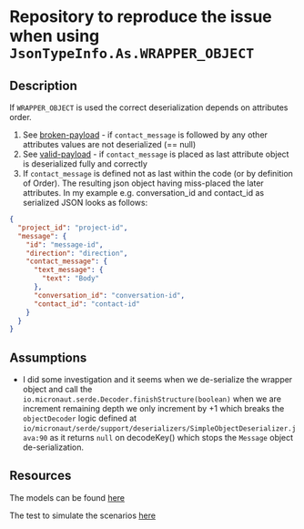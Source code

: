 # Repository to reproduce the issue when using `JsonTypeInfo.As.WRAPPER_OBJECT`

## Description

If `WRAPPER_OBJECT` is used the correct deserialization depends on attributes order.
1) See [broken-payload](src/test/resources/broken-payload-text.json) - if `contact_message` is followed by any other attributes values are not deserialized (== null)
2) See [valid-payload](src/test/resources/payload-text-diff-order.json) - if `contact_message` is placed as last attribute object is deserialized fully and correctly
3) If `contact_message` is defined not as last within the code (or by definition of Order). The resulting json object having miss-placed the later attributes. In my example e.g. conversation_id and contact_id as serialized JSON looks as follows:
```json
{
  "project_id": "project-id",
  "message": {
    "id": "message-id",
    "direction": "direction",
    "contact_message": {
      "text_message": {
        "text": "Body"
      },
      "conversation_id": "conversation-id",
      "contact_id": "contact-id"
    }
  }
}
```

## Assumptions
- I did some investigation and it seems when we de-serialize the wrapper object and call the `io.micronaut.serde.Decoder.finishStructure(boolean)` when we are increment remaining depth we only increment by +1 which breaks the `objectDecoder` logic defined at `io/micronaut/serde/support/deserializers/SimpleObjectDeserializer.java:90` as it returns `null` on decodeKey() which stops the `Message` object de-serialization.

## Resources

The models can be found [here](src/main/kotlin/tech/rican/model/Request.kt)

The test to simulate the scenarios [here](src/test/kotlin/tech/rican/Test.kt)
